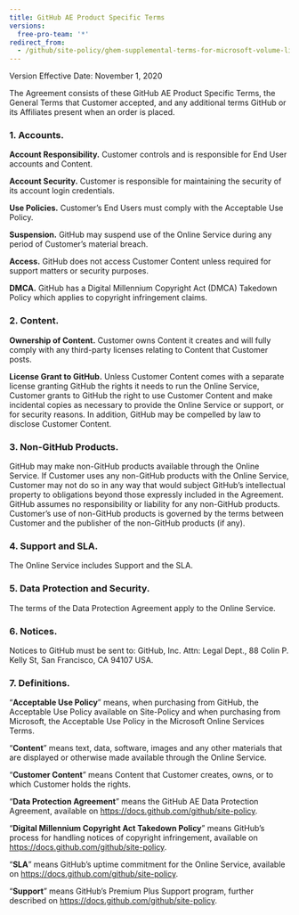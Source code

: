 ```yaml
---
title: GitHub AE Product Specific Terms
versions: 
  free-pro-team: '*'
redirect_from:
  - /github/site-policy/ghem-supplemental-terms-for-microsoft-volume-licensing
---
```


Version Effective Date: November 1, 2020

The Agreement consists of these GitHub AE Product Specific Terms, the General Terms that Customer accepted, and any additional terms GitHub or its Affiliates present when an order is placed. 

### 1. Accounts. 

**Account Responsibility.** Customer controls and is responsible for End User accounts and Content. 

**Account Security.** Customer is responsible for maintaining the security of its account login credentials. 

**Use Policies.** Customer’s End Users must comply with the Acceptable Use Policy. 

**Suspension.** GitHub may suspend use of the Online Service during any period of Customer’s material breach. 

**Access.** GitHub does not access Customer Content unless required for support matters or security purposes.

**DMCA.** GitHub has a Digital Millennium Copyright Act (DMCA) Takedown Policy which applies to copyright infringement claims.

### 2. Content.

**Ownership of Content.** Customer owns Content it creates and will fully comply with any third-party licenses relating to Content that Customer posts.

**License Grant to GitHub.** Unless Customer Content comes with a separate license granting GitHub the rights it needs to run the Online Service, Customer grants to GitHub the right to use Customer Content and make incidental copies as necessary to provide the Online Service or support, or for security reasons. In addition, GitHub may be compelled by law to disclose Customer Content. 

### 3. Non-GitHub Products.
GitHub may make non-GitHub products available through the Online Service. If Customer uses any non-GitHub products with the Online Service, Customer may not do so in any way that would subject GitHub’s intellectual property to obligations beyond those expressly included in the Agreement. GitHub assumes no responsibility or liability for any non-GitHub products. Customer’s use of non-GitHub products is governed by the terms between Customer and the publisher of the non-GitHub products (if any).

### 4. Support and SLA.
The Online Service includes Support and the SLA. 

### 5. Data Protection and Security.
The terms of the Data Protection Agreement apply to the Online Service.

### 6. Notices. 
Notices to GitHub must be sent to: GitHub, Inc. Attn: Legal Dept., 88 Colin P. Kelly St, San Francisco, CA 94107 USA.

### 7. Definitions.
“**Acceptable Use Policy**” means, when purchasing from GitHub, the Acceptable Use Policy available on Site-Policy and when purchasing from Microsoft, the Acceptable Use Policy in the Microsoft Online Services Terms.

“**Content**” means text, data, software, images and any other materials that are displayed or otherwise made available through the Online Service.

“**Customer Content**” means Content that Customer creates, owns, or to which Customer holds the rights.

“**Data Protection Agreement**” means the GitHub AE Data Protection Agreement, available on https://docs.github.com/github/site-policy. 

“**Digital Millennium Copyright Act Takedown Policy**” means GitHub’s process for handling notices of copyright infringement, available on https://docs.github.com/github/site-policy.

“**SLA**” means GitHub’s uptime commitment for the Online Service, available on https://docs.github.com/github/site-policy.

“**Support**” means GitHub’s Premium Plus Support program, further described on https://docs.github.com/github/site-policy.
